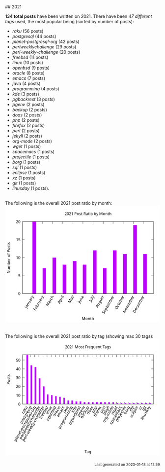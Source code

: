 <a name="2021" />
## 2021 

**134 total posts** have been written on 2021.
There have been *47 different tags* used, the most
popular being (sorted by number of posts):
 
- *raku* (56 posts)  
- *postgresql* (44 posts)  
- *planet-postgresql-org* (42 posts)  
- *perlweeklychallenge* (29 posts)  
- *perl-weekly-challenge* (20 posts)  
- *freebsd* (11 posts)  
- *linux* (10 posts)  
- *openbsd* (9 posts)  
- *oracle* (8 posts)  
- *emacs* (7 posts)  
- *java* (4 posts)  
- *programming* (4 posts)  
- *kde* (3 posts)  
- *pgbackrest* (3 posts)  
- *pgenv* (2 posts)  
- *backup* (2 posts)  
- *doas* (2 posts)  
- *php* (2 posts)  
- *firefox* (2 posts)  
- *perl* (2 posts)  
- *jekyll* (2 posts)  
- *org-mode* (2 posts)  
- *wget* (1 posts)  
- *spacemacs* (1 posts)  
- *projectile* (1 posts)  
- *borg* (1 posts)  
- *sql* (1 posts)  
- *eclipse* (1 posts)  
- *xz* (1 posts)  
- *git* (1 posts)  
- *linuxday* (1 posts).<br/>
<br/>
The following is the overall 2021 post ratio by month:
<br/>
    <center>
      <img src="/images/stats/2021-months.png" alt="2021 post ratio per month" />
    </center>
<br/>

<br/>
The following is the overall 2021 post ratio by tag (showing max 30 tags):
<br/>
  <center>
    <img src="/images/stats/2021-tags.png" alt="2021 post ratio per tag" />
  </center>
<br/>

<div align="right">
<small>
Last generated on 2023-01-13 at 12:59
</small>
</div>

<br/>
